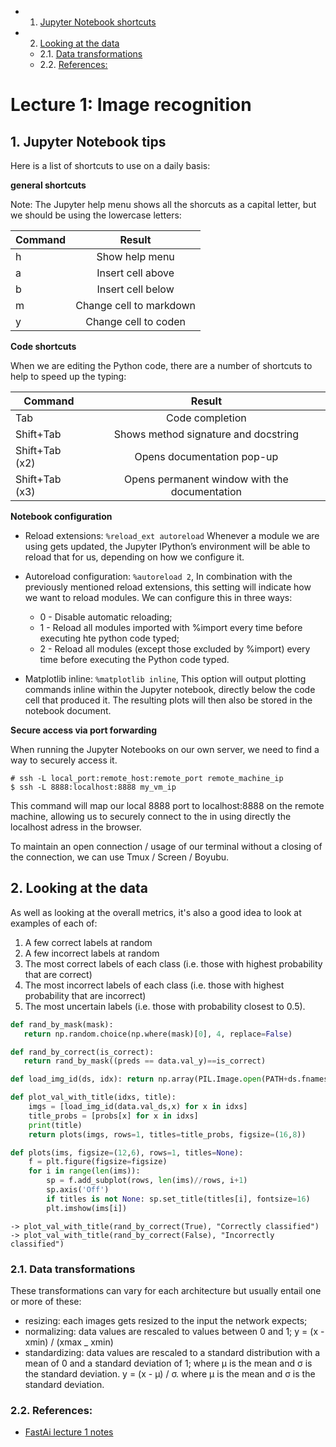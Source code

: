 <!-- vscode-markdown-toc -->
* 1. [Jupyter Notebook shortcuts](#JupyterNotebookshortcuts)
* 2. [Looking at the data](#Lookingatthedata)
	* 2.1. [Data transformations](#Datatransformations)
	* 2.2. [References:](#References:)

<!-- vscode-markdown-toc-config
	numbering=true
	autoSave=true
	/vscode-markdown-toc-config -->
<!-- /vscode-markdown-toc -->


# Lecture 1: Image recognition

##  1. <a name='JupyterNotebookshortcuts'></a>Jupyter Notebook tips

Here is a list of shortcuts to use on a daily basis:

**general shortcuts**

Note: The Jupyter help menu shows all the shorcuts as a capital letter, but we should be using the lowercase letters:

| Command         | Result                                        |
|-----------------|:---------------------------------------------:|
| h               | Show help menu                                |
| a               | Insert cell above                             |
| b               | Insert cell below                             |
| m               | Change cell to markdown                       |
| y               | Change cell to coden                          |

**Code shortcuts**

When we are editing the Python code, there are a number of shortcuts to help to speed up the typing:

| Command         | Result                                        |
|-----------------|:---------------------------------------------:|
| Tab             | Code completion                               |
| Shift+Tab       | Shows method signature and docstring          |
| Shift+Tab (x2)  | Opens documentation pop-up                    |
| Shift+Tab (x3)  | Opens permanent window with the documentation |

**Notebook configuration**

* Reload extensions: `%reload_ext autoreload` Whenever a module we are using gets updated, the Jupyter IPython’s environment will be able to reload that for us, depending on how we configure it.

* Autoreload configuration: `%autoreload 2`, In combination with the previously mentioned reload extensions, this setting will indicate how we want to reload modules. We can configure this in three ways:

   * 0 - Disable automatic reloading;
   * 1 - Reload all modules imported with %import every time before executing hte python code typed;
   * 2 - Reload all modules (except those excluded by %import) every time before executing the Python code typed.

* Matplotlib inline: `%matplotlib inline`, This option will output plotting commands inline within the Jupyter notebook, directly below the code cell that produced it. The resulting plots will then also be stored in the notebook document.

**Secure access via port forwarding**

When running the Jupyter Notebooks on our own server, we need to find a way to securely access it.

```
# ssh -L local_port:remote_host:remote_port remote_machine_ip
$ ssh -L 8888:localhost:8888 my_vm_ip
```

This command will map our local 8888 port to localhost:8888 on the remote machine, allowing us to securely connect to the in using directly the localhost adress in the browser.

To maintain an open connection / usage of our terminal without a closing of the connection, we can use Tmux / Screen / Boyubu.

##  2. <a name='Lookingatthedata'></a>Looking at the data

As well as looking at the overall metrics, it's also a good idea to look at examples of each of:
1. A few correct labels at random
2. A few incorrect labels at random
3. The most correct labels of each class (i.e. those with highest probability that are correct)
4. The most incorrect labels of each class (i.e. those with highest probability that are incorrect)
5. The most uncertain labels (i.e. those with probability closest to 0.5).

```python
def rand_by_mask(mask):
   return np.random.choice(np.where(mask)[0], 4, replace=False)

def rand_by_correct(is_correct):
   return rand_by_mask((preds == data.val_y)==is_correct)

def load_img_id(ds, idx): return np.array(PIL.Image.open(PATH+ds.fnames[idx]))

def plot_val_with_title(idxs, title):
    imgs = [load_img_id(data.val_ds,x) for x in idxs]
    title_probs = [probs[x] for x in idxs]
    print(title)
    return plots(imgs, rows=1, titles=title_probs, figsize=(16,8))

def plots(ims, figsize=(12,6), rows=1, titles=None):
    f = plt.figure(figsize=figsize)
    for i in range(len(ims)):
        sp = f.add_subplot(rows, len(ims)//rows, i+1)
        sp.axis('Off')
        if titles is not None: sp.set_title(titles[i], fontsize=16)
        plt.imshow(ims[i])
```
```
-> plot_val_with_title(rand_by_correct(True), "Correctly classified")
-> plot_val_with_title(rand_by_correct(False), "Incorrectly classified")
```


###  2.1. <a name='Datatransformations'></a>Data transformations

These transformations can vary for each architecture but usually entail one or more of these:
* resizing: each images gets resized to the input the network expects;
* normalizing: data values are rescaled to values between 0 and 1; y = (x - xmin) / (xmax _ xmin)
* standardizing: data values are rescaled to a standard distribution with a mean of 0 and a standard deviation of 1; where μ is the mean and σ is the standard deviation. y = (x - μ) / σ. where μ is the mean and σ is the standard deviation.


###  2.2. <a name='References:'></a>References:
* [FastAi lecture 1 notes](https://www.zerotosingularity.com/blog/fast-ai-part-1-course-1-annotated-notes/)